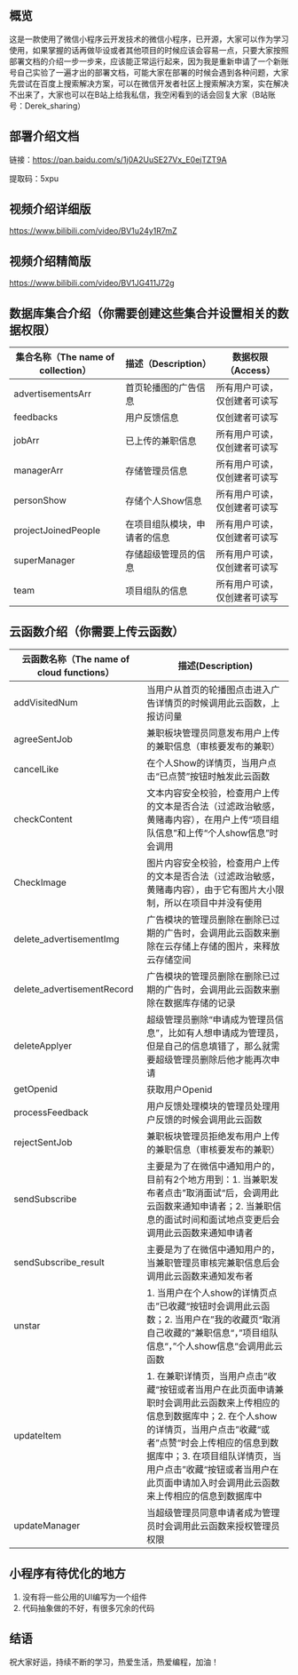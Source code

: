 ## 概览

这是一款使用了微信小程序云开发技术的微信小程序，已开源，大家可以作为学习使用，如果掌握的话再做毕设或者其他项目的时候应该会容易一点，只要大家按照部署文档的介绍一步一步来，应该能正常运行起来，因为我是重新申请了一个新账号自己实验了一遍才出的部署文档，可能大家在部署的时候会遇到各种问题，大家先尝试在百度上搜索解决方案，可以在微信开发者社区上搜索解决方案，实在解决不出来了，大家也可以在B站上给我私信，我空闲看到的话会回复大家（B站账号：Derek_sharing）

## 部署介绍文档

链接：https://pan.baidu.com/s/1j0A2UuSE27Vx_E0ejTZT9A 

提取码：5xpu

## 视频介绍详细版

https://www.bilibili.com/video/BV1u24y1R7mZ

## 视频介绍精简版

https://www.bilibili.com/video/BV1JG411J72g

## 数据库集合介绍（你需要创建这些集合并设置相关的数据权限）

| 集合名称（The name of collection） | 描述（Description）          | 数据权限（Access）           |
| ---------------------------------- | ---------------------------- | ---------------------------- |
| advertisementsArr                  | 首页轮播图的广告信息         | 所有用户可读，仅创建者可读写 |
| feedbacks                          | 用户反馈信息                 | 仅创建者可读写               |
| jobArr                             | 已上传的兼职信息             | 所有用户可读，仅创建者可读写 |
| managerArr                         | 存储管理员信息               | 所有用户可读，仅创建者可读写 |
| personShow                         | 存储个人Show信息             | 所有用户可读，仅创建者可读写 |
| projectJoinedPeople                | 在项目组队模块，申请者的信息 | 所有用户可读，仅创建者可读写 |
| superManager                       | 存储超级管理员的信息         | 所有用户可读，仅创建者可读写 |
| team                               | 项目组队的信息               | 所有用户可读，仅创建者可读写 |

## 云函数介绍（你需要上传云函数）

| 云函数名称（The name of cloud functions） | 描述(Description)                                            |
| ----------------------------------------- | ------------------------------------------------------------ |
| addVisitedNum                             | 当用户从首页的轮播图点击进入广告详情页的时候调用此云函数，上报访问量 |
| agreeSentJob                              | 兼职板块管理员同意发布用户上传的兼职信息（审核要发布的兼职） |
| cancelLike                                | 在个人Show的详情页，当用户点击“已点赞”按钮时触发此云函数     |
| checkContent                              | 文本内容安全校验，检查用户上传的文本是否合法（过滤政治敏感，黄赌毒内容），在用户上传“项目组队信息”和上传“个人show信息”时会调用 |
| CheckImage                                | 图片内容安全校验，检查用户上传的文本是否合法（过滤政治敏感，黄赌毒内容），由于它有图片大小限制，所以在项目中并没有使用 |
| delete_advertisementImg                   | 广告模块的管理员删除在删除已过期的广告时，会调用此云函数来删除在云存储上存储的图片，来释放云存储空间 |
| delete_advertisementRecord                | 广告模块的管理员删除在删除已过期的广告时，会调用此云函数来删除在数据库存储的记录 |
| deleteApplyer                             | 超级管理员删除“申请成为管理员信息”，比如有人想申请成为管理员，但是自己的信息填错了，那么就需要超级管理员删除后他才能再次申请 |
| getOpenid                                 | 获取用户Openid                                               |
| processFeedback                           | 用户反馈处理模块的管理员处理用户反馈的时候会调用此云函数     |
| rejectSentJob                             | 兼职板块管理员拒绝发布用户上传的兼职信息（审核要发布的兼职） |
| sendSubscribe                             | 主要是为了在微信中通知用户的，目前有2个地方用到：1. 当兼职发布者点击”取消面试“后，会调用此云函数来通知申请者；2. 当兼职信息的面试时间和面试地点变更后会调用此云函数来通知申请者 |
| sendSubscribe_result                      | 主要是为了在微信中通知用户的，当兼职管理员审核完兼职信息后会调用此云函数来通知发布者 |
| unstar                                    | 1. 当用户在个人show的详情页点击”已收藏“按钮时会调用此云函数；2. 当用户在”我的收藏页“取消自己收藏的”兼职信息“，”项目组队信息“，”个人show信息“会调用此云函数 |
| updateItem                                | 1. 在兼职详情页，当用户点击”收藏“按钮或者当用户在此页面申请兼职时会调用此云函数来上传相应的信息到数据库中；2. 在个人show的详情页，当用户点击”收藏“或者”点赞“时会上传相应的信息到数据库中；3. 在项目组队详情页，当用户点击”收藏“按钮或者当用户在此页面申请加入时会调用此云函数来上传相应的信息到数据库中 |
| updateManager                             | 当超级管理员同意申请者成为管理员时会调用此云函数来授权管理员权限 |

## 小程序有待优化的地方

1. 没有将一些公用的UI编写为一个组件
2. 代码抽象做的不好，有很多冗余的代码

## 结语

祝大家好运，持续不断的学习，热爱生活，热爱编程，加油！
